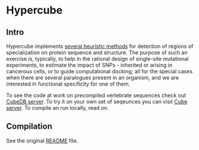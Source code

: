 # Hypercube #

## Intro ##

Hypercube implements [several heuristic methods](http://journals.plos.org/plosone/article?id=10.1371/journal.pone.0024382#s2) for detection of  regions of specialization on  protein sequence and structure. 
The purpose of such an exercise is, typically, to help in the rational design of single-site mutational experiments,
to estimate the impact of SNPs - inherited or arising in cancerous cells, or to guide computational docking; all for the special cases when there are several paralogues present in an organism, and we are interested in functional specificity for one of them.

To see the code at work on precompiled vertebrate sequences check out [CubeDB server](http://eopsf.org/cube/cube.html). 
To try it on your own set of seqeunces you can visit [Cube server](http://eopsf.org/cube/db/html/home.html). 
To compile an run locally, read on.

## Compilation ##

See the original [README](https://github.com/ivanamihalek/hypercube/blob/master/README) file.
